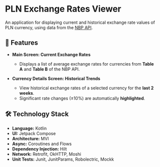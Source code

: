 # PLN Exchange Rates Viewer

An application for displaying current and historical
exchange rate values of PLN currency, using data from
the [NBP API](https://api.nbp.pl/).

## 🌟 Features

- **Main Screen: Current Exchange Rates**
  - Displays a list of average exchange rates for currencies
    from **Table A** and **Table B** of the NBP API.

- **Currency Details Screen: Historical Trends**
  - View historical exchange rates of a selected currency
    for the **last 2 weeks**.
  - Significant rate changes (±10%) are automatically
    **highlighted**.

## 🛠️ Technology Stack

- **Language:** Kotlin
- **UI:** Jetpack Compose
- **Architecture:** MVI
- **Async:** Coroutines and Flows
- **Dependency Injection:** Hilt
- **Network:** Retrofit, OkHTTP, Moshi
- **Unit Tests:** Junit, JunitParams, Robolectric, Mockk  